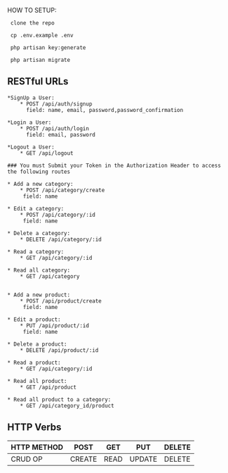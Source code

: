 
HOW TO SETUP:
```
 clone the repo
```
```
 cp .env.example .env
```
```
 php artisan key:generate
```
```
 php artisan migrate
```


## RESTful URLs
```
*SignUp a User:
    * POST /api/auth/signup
      field: name, email, password,password_confirmation
      
*Login a User:
    * POST /api/auth/login
      field: email, password
      
*Logout a User:
    * GET /api/logout
     
### You must Submit your Token in the Authorization Header to access the following routes

* Add a new category:
    * POST /api/category/create
     field: name
     
* Edit a category:
    * POST /api/category/:id
     field: name
     
* Delete a category:
    * DELETE /api/category/:id
    
* Read a category:
    * GET /api/category/:id 

* Read all category:
    * GET /api/category
    
    
* Add a new product:
    * POST /api/product/create
     field: name
     
* Edit a product:
    * PUT /api/product/:id
     field: name
     
* Delete a product:
    * DELETE /api/product/:id
    
* Read a product:
    * GET /api/category/:id 

* Read all product:
    * GET /api/product
    
* Read all product to a category:
    * GET /api/category_id/product
```

## HTTP Verbs

| HTTP METHOD | POST            | GET       | PUT         | DELETE |
| ----------- | --------------- | --------- | ----------- | ------ |
| CRUD OP     | CREATE          | READ      | UPDATE      | DELETE |
